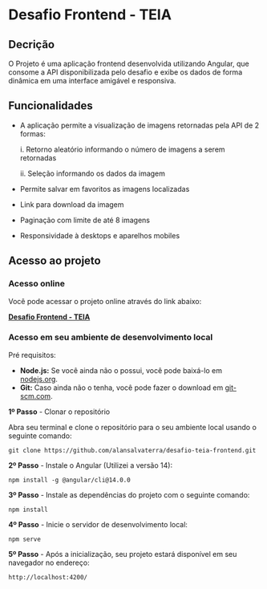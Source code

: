 # Desafio Frontend - TEIA
## Decrição
O Projeto é uma aplicação frontend desenvolvida utilizando Angular, que consome a API disponibilizada pelo desafio e exibe os dados de forma dinâmica em uma interface amigável e responsiva.

## Funcionalidades
- A aplicação permite a visualização de imagens retornadas pela API de 2 formas:

  i.  Retorno aleatório informando o número de imagens a serem retornadas

  ii. Seleção informando os dados da imagem
  
- Permite salvar em favoritos as imagens localizadas
- Link para download da imagem
- Paginação com limite de até 8 imagens
- Responsividade à desktops e aparelhos mobiles

## Acesso ao projeto
### Acesso online

Você pode acessar o projeto online através do link abaixo:

[**Desafio Frontend - TEIA**](https://desafio-teia-frontend.vercel.app/home)

### Acesso em seu ambiente de desenvolvimento local

Pré requisitos:
- **Node.js:** Se você ainda não o possui, você pode baixá-lo em [nodejs.org](https://nodejs.org/).
- **Git:** Caso ainda não o tenha, você pode fazer o download em [git-scm.com](https://git-scm.com/).

**1º Passo** - Clonar o repositório

Abra seu terminal e clone o repositório para o seu ambiente local usando o seguinte comando:

    git clone https://github.com/alansalvaterra/desafio-teia-frontend.git

**2º Passo** - Instale o Angular (Utilizei a versão 14):

    npm install -g @angular/cli@14.0.0

**3º Passo** - Instale as dependências do projeto com o seguinte comando:

    npm install

**4º Passo** - Inicie o servidor de desenvolvimento local:

    npm serve

**5º Passo** - Após a inicialização, seu projeto estará disponível em seu navegador no endereço:

    http://localhost:4200/

